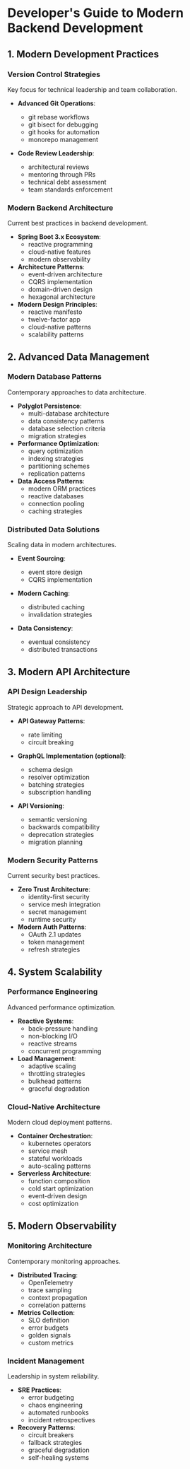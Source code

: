 # Developer's Guide to Modern Backend Development

## 1. Modern Development Practices

### Version Control Strategies
Key focus for technical leadership and team collaboration.
- **Advanced Git Operations**: 
  - git rebase workflows
  - git bisect for debugging
  - git hooks for automation
  - monorepo management

- **Code Review Leadership**: 
  - architectural reviews
  - mentoring through PRs
  - technical debt assessment
  - team standards enforcement

### Modern Backend Architecture
Current best practices in backend development.
- **Spring Boot 3.x Ecosystem**: 
  - reactive programming
  - cloud-native features
  - modern observability
- **Architecture Patterns**: 
  - event-driven architecture
  - CQRS implementation
  - domain-driven design
  - hexagonal architecture
- **Modern Design Principles**: 
  - reactive manifesto
  - twelve-factor app
  - cloud-native patterns
  - scalability patterns

## 2. Advanced Data Management

### Modern Database Patterns
Contemporary approaches to data architecture.
- **Polyglot Persistence**: 
  - multi-database architecture
  - data consistency patterns
  - database selection criteria
  - migration strategies
- **Performance Optimization**: 
  - query optimization
  - indexing strategies
  - partitioning schemes
  - replication patterns
- **Data Access Patterns**: 
  - modern ORM practices
  - reactive databases
  - connection pooling
  - caching strategies

### Distributed Data Solutions
Scaling data in modern architectures.
- **Event Sourcing**: 
  - event store design
  - CQRS implementation

- **Modern Caching**: 
  - distributed caching
  - invalidation strategies

- **Data Consistency**: 
  - eventual consistency
  - distributed transactions

## 3. Modern API Architecture

### API Design Leadership
Strategic approach to API development.
- **API Gateway Patterns**: 
  - rate limiting
  - circuit breaking

- **GraphQL Implementation (optional)**: 
  - schema design
  - resolver optimization
  - batching strategies
  - subscription handling
- **API Versioning**: 
  - semantic versioning
  - backwards compatibility
  - deprecation strategies
  - migration planning

### Modern Security Patterns
Current security best practices.
- **Zero Trust Architecture**: 
  - identity-first security
  - service mesh integration
  - secret management
  - runtime security
- **Modern Auth Patterns**: 
  - OAuth 2.1 updates
  - token management
  - refresh strategies

## 4. System Scalability

### Performance Engineering
Advanced performance optimization.
- **Reactive Systems**: 
  - back-pressure handling
  - non-blocking I/O
  - reactive streams
  - concurrent programming
- **Load Management**: 
  - adaptive scaling
  - throttling strategies
  - bulkhead patterns
  - graceful degradation

### Cloud-Native Architecture
Modern cloud deployment patterns.
- **Container Orchestration**: 
  - kubernetes operators
  - service mesh
  - stateful workloads
  - auto-scaling patterns
- **Serverless Architecture**: 
  - function composition
  - cold start optimization
  - event-driven design
  - cost optimization

## 5. Modern Observability

### Monitoring Architecture
Contemporary monitoring approaches.
- **Distributed Tracing**: 
  - OpenTelemetry
  - trace sampling
  - context propagation
  - correlation patterns
- **Metrics Collection**: 
  - SLO definition
  - error budgets
  - golden signals
  - custom metrics

### Incident Management
Leadership in system reliability.
- **SRE Practices**: 
  - error budgeting
  - chaos engineering
  - automated runbooks
  - incident retrospectives
- **Recovery Patterns**: 
  - circuit breakers
  - fallback strategies
  - graceful degradation
  - self-healing systems
